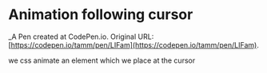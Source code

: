 # Animation following cursor
 _A Pen created at CodePen.io. Original URL: [https://codepen.io/tamm/pen/LIFam](https://codepen.io/tamm/pen/LIFam).

 we css animate an element which we place at the cursor